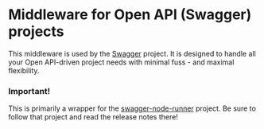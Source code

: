 # Middleware for Open API (Swagger) projects

This middleware is used by the [Swagger](https://www.npmjs.com/package/swagger) project. It is designed to handle all your Open API-driven project needs with minimal fuss - and maximal flexibility.

### Important!
This is primarily a wrapper for the [swagger-node-runner](https://github.com/theganyo/swagger-node-runner) project. Be sure to follow that project and read the release notes there! 
